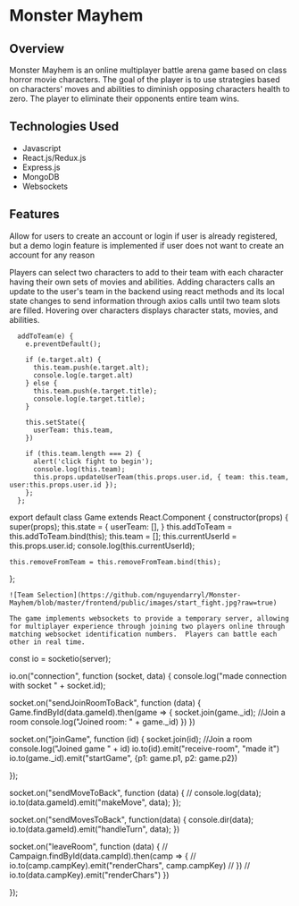 # Monster Mayhem

## Overview ##
Monster Mayhem is an online multiplayer battle arena game based on class horror movie characters.  The goal of the player is to use strategies based on characters' moves and abilities to diminish opposing characters health to zero.  The player to eliminate their opponents entire team wins. 

## Technologies Used ##
+ Javascript
+ React.js/Redux.js
+ Express.js
+ MongoDB
+ Websockets 

## Features ##
Allow for users to create an account or login if user is already registered, but a demo login feature is implemented if user does not want to create an account for any reason

Players can select two characters to add to their team with each character having their own sets of movies and abilities. Adding characters calls an update to the user's team in the backend using react methods and its local state changes to send information through axios calls until two team slots are filled. Hovering over characters displays character stats, movies, and abilities. 
```
  addToTeam(e) {
    e.preventDefault();

    if (e.target.alt) {
      this.team.push(e.target.alt);
      console.log(e.target.alt)
    } else {
      this.team.push(e.target.title);
      console.log(e.target.title);
    }

    this.setState({
      userTeam: this.team,
    })

    if (this.team.length === 2) {
      alert('click fight to begin');
      console.log(this.team);
      this.props.updateUserTeam(this.props.user.id, { team: this.team, user:this.props.user.id });
    };
  };
 ```
 export default class Game extends React.Component {
  constructor(props) {
    super(props);
    this.state = {
      userTeam: [],
    }
    this.addToTeam = this.addToTeam.bind(this);
    this.team = [];
    this.currentUserId = this.props.user.id;
    console.log(this.currentUserId);

    this.removeFromTeam = this.removeFromTeam.bind(this);
  };
 ```
![Team Selection](https://github.com/nguyendarryl/Monster-Mayhem/blob/master/frontend/public/images/start_fight.jpg?raw=true)

The game implements websockets to provide a temporary server, allowing for multiplayer experience through joining two players online through matching websocket identification numbers.  Players can battle each other in real time. 
```
const io = socketio(server);

io.on("connection", function (socket, data) {
  console.log("made connection with socket " + socket.id);

  socket.on("sendJoinRoomToBack", function (data) {
    Game.findById(data.gameId).then(game => {
      socket.join(game._id); //Join a room
      console.log("Joined room: " + game._id)
    })
  })

  socket.on("joinGame", function (id) {
    socket.join(id); //Join a room
    console.log("Joined game " + id)
    io.to(id).emit("receive-room", "made it")
      io.to(game._id).emit("startGame", {p1: game.p1, p2: game.p2})

  });

  socket.on("sendMoveToBack", function (data) {
    // console.log(data);
    io.to(data.gameId).emit("makeMove", data);
  });

  socket.on("sendMovesToBack", function(data) {
    console.dir(data);
    io.to(data.gameId).emit("handleTurn", data);
  })

  socket.on("leaveRoom", function (data) {
    // Campaign.findById(data.campId).then(camp => {
    //         io.to(camp.campKey).emit("renderChars", camp.campKey)
    // })
    // io.to(data.campKey).emit("renderChars")
  })

});
```






